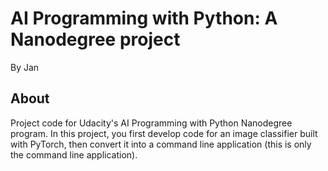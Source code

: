 # AI Programming with Python: A Nanodegree project
By Jan

## About
Project code for Udacity's AI Programming with Python Nanodegree program. In this project, you  first develop code for an image classifier built with PyTorch, then convert it into a command line application (this is only the command line application).
